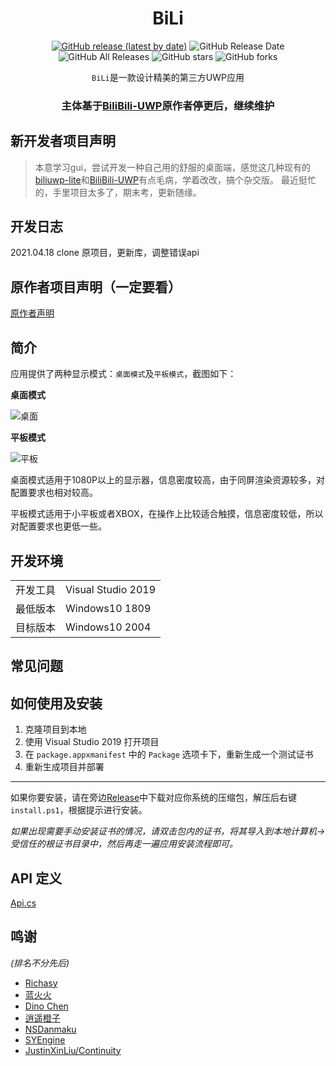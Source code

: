 <div align="center">

# BiLi

[![GitHub release (latest by date)](https://img.shields.io/github/v/release/qhlai/BiliBili-NET)](https://github.com/qhlai/BiliBili-NET/releases) 
![GitHub Release Date](https://img.shields.io/github/release-date/qhlai/BiliBili-NET) 
![GitHub All Releases](https://img.shields.io/github/downloads/qhlai/BiliBili-NET/total) 
![GitHub stars](https://img.shields.io/github/stars/qhlai/BiliBili-NET?style=flat) 
![GitHub forks](https://img.shields.io/github/forks/qhlai/BiliBili-NET)

`BiLi`是一款设计精美的第三方UWP应用

### 主体基于[BiliBili-UWP](https://github.com/Richasy/BiliBili-UWP)原作者停更后，继续维护


</div>

## 新开发者项目声明

> 本意学习gui，尝试开发一种自己用的舒服的桌面端，感觉这几种现有的[biliuwp-lite](https://github.com/xiaoyaocz/biliuwp-lite)和[BiliBili-UWP](https://github.com/Richasy/BiliBili-UWP)有点毛病，学着改改，搞个杂交版。
> 最近挺忙的，手里项目太多了，期末考，更新随缘。
> 
## 开发日志
2021.04.18 clone 原项目，更新库，调整错误api

## 原作者项目声明（一定要看）
[原作者声明](https://github.com/qhlai/BiliBili-NET/blob/master/oldREADME.md)

## 简介

应用提供了两种显示模式：`桌面模式`及`平板模式`，截图如下：

**桌面模式**

![桌面](https://i.loli.net/2020/08/30/Y4vV6LjIxwidhBk.png)

**平板模式**

![平板](https://i.loli.net/2020/08/30/ywEBWn3Vr94k16x.png)

桌面模式适用于1080P以上的显示器，信息密度较高，由于同屏渲染资源较多，对配置要求也相对较高。

平板模式适用于小平板或者XBOX，在操作上比较适合触摸，信息密度较低，所以对配置要求也更低一些。

## 开发环境

|||
|-|-|
|开发工具|Visual Studio 2019|
|最低版本|Windows10 1809|
|目标版本|Windows10 2004|

## 常见问题



## 如何使用及安装

1. 克隆项目到本地
2. 使用 Visual Studio 2019 打开项目
3. 在 `package.appxmanifest` 中的 `Package` 选项卡下，重新生成一个测试证书
4. 重新生成项目并部署

---

如果你要安装，请在旁边[Release](https://github.com/qhlai/BiliBili-NET/releases)中下载对应你系统的压缩包，解压后右键`install.ps1`，根据提示进行安装。

*如果出现需要手动安装证书的情况，请双击包内的证书，将其导入到本地计算机->受信任的根证书目录中，然后再走一遍应用安装流程即可。*



## API 定义

[Api.cs](https://github.com/Richasy/BiliBili-UWP/blob/master/BiliBili-Lib/Models/Others/Api.cs)

## 鸣谢

*(排名不分先后)*
 
- [Richasy](https://github.com/Richasy)
- [蓝火火](https://github.com/cnbluefire)
- [Dino Chen](https://github.com/DinoChan)
- [逍遥橙子](https://github.com/xiaoyaocz)
- [NSDanmaku](https://github.com/xiaoyaocz/NSDanmaku)
- [SYEngine](https://github.com/xqq/SYEngine)
- [JustinXinLiu/Continuity](https://github.com/JustinXinLiu/Continuity)
